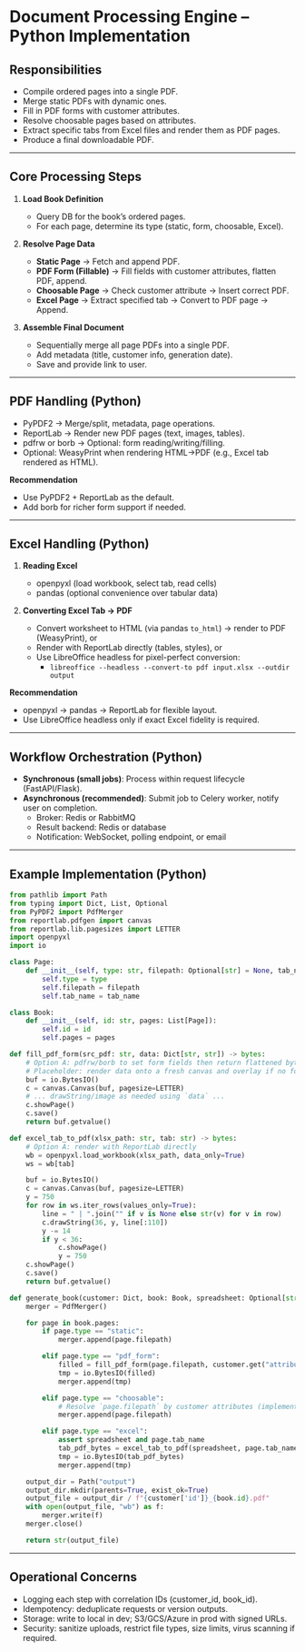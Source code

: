 # Document Processing Engine – Python Implementation

## Responsibilities
- Compile ordered pages into a single PDF.
- Merge static PDFs with dynamic ones.
- Fill in PDF forms with customer attributes.
- Resolve choosable pages based on attributes.
- Extract specific tabs from Excel files and render them as PDF pages.
- Produce a final downloadable PDF.

---

## Core Processing Steps

1. **Load Book Definition**
   - Query DB for the book’s ordered pages.
   - For each page, determine its type (static, form, choosable, Excel).

2. **Resolve Page Data**
   - **Static Page** → Fetch and append PDF.
   - **PDF Form (Fillable)** → Fill fields with customer attributes, flatten PDF, append.
   - **Choosable Page** → Check customer attribute → Insert correct PDF.
   - **Excel Page** → Extract specified tab → Convert to PDF page → Append.

3. **Assemble Final Document**
   - Sequentially merge all page PDFs into a single PDF.
   - Add metadata (title, customer info, generation date).
   - Save and provide link to user.

---

## PDF Handling (Python)

- PyPDF2 → Merge/split, metadata, page operations.
- ReportLab → Render new PDF pages (text, images, tables).
- pdfrw or borb → Optional: form reading/writing/filling.
- Optional: WeasyPrint when rendering HTML→PDF (e.g., Excel tab rendered as HTML).

**Recommendation**
- Use PyPDF2 + ReportLab as the default.
- Add borb for richer form support if needed.

---

## Excel Handling (Python)

1. **Reading Excel**
   - openpyxl (load workbook, select tab, read cells)
   - pandas (optional convenience over tabular data)

2. **Converting Excel Tab → PDF**
   - Convert worksheet to HTML (via pandas `to_html`) → render to PDF (WeasyPrint), or
   - Render with ReportLab directly (tables, styles), or
   - Use LibreOffice headless for pixel-perfect conversion:
     - `libreoffice --headless --convert-to pdf input.xlsx --outdir output`

**Recommendation**
- openpyxl → pandas → ReportLab for flexible layout.
- Use LibreOffice headless only if exact Excel fidelity is required.

---

## Workflow Orchestration (Python)

- **Synchronous (small jobs)**: Process within request lifecycle (FastAPI/Flask).
- **Asynchronous (recommended)**: Submit job to Celery worker, notify user on completion.
  - Broker: Redis or RabbitMQ
  - Result backend: Redis or database
  - Notification: WebSocket, polling endpoint, or email

---

## Example Implementation (Python)

```python
from pathlib import Path
from typing import Dict, List, Optional
from PyPDF2 import PdfMerger
from reportlab.pdfgen import canvas
from reportlab.lib.pagesizes import LETTER
import openpyxl
import io

class Page:
    def __init__(self, type: str, filepath: Optional[str] = None, tab_name: Optional[str] = None):
        self.type = type
        self.filepath = filepath
        self.tab_name = tab_name

class Book:
    def __init__(self, id: str, pages: List[Page]):
        self.id = id
        self.pages = pages

def fill_pdf_form(src_pdf: str, data: Dict[str, str]) -> bytes:
    # Option A: pdfrw/borb to set form fields then return flattened bytes
    # Placeholder: render data onto a fresh canvas and overlay if no forms exist
    buf = io.BytesIO()
    c = canvas.Canvas(buf, pagesize=LETTER)
    # ... drawString/image as needed using `data` ...
    c.showPage()
    c.save()
    return buf.getvalue()

def excel_tab_to_pdf(xlsx_path: str, tab: str) -> bytes:
    # Option A: render with ReportLab directly
    wb = openpyxl.load_workbook(xlsx_path, data_only=True)
    ws = wb[tab]

    buf = io.BytesIO()
    c = canvas.Canvas(buf, pagesize=LETTER)
    y = 750
    for row in ws.iter_rows(values_only=True):
        line = " | ".join("" if v is None else str(v) for v in row)
        c.drawString(36, y, line[:110])
        y -= 14
        if y < 36:
            c.showPage()
            y = 750
    c.showPage()
    c.save()
    return buf.getvalue()

def generate_book(customer: Dict, book: Book, spreadsheet: Optional[str] = None) -> str:
    merger = PdfMerger()

    for page in book.pages:
        if page.type == "static":
            merger.append(page.filepath)

        elif page.type == "pdf_form":
            filled = fill_pdf_form(page.filepath, customer.get("attributes", {}))
            tmp = io.BytesIO(filled)
            merger.append(tmp)

        elif page.type == "choosable":
            # Resolve `page.filepath` by customer attributes (implementation-specific)
            merger.append(page.filepath)

        elif page.type == "excel":
            assert spreadsheet and page.tab_name
            tab_pdf_bytes = excel_tab_to_pdf(spreadsheet, page.tab_name)
            tmp = io.BytesIO(tab_pdf_bytes)
            merger.append(tmp)

    output_dir = Path("output")
    output_dir.mkdir(parents=True, exist_ok=True)
    output_file = output_dir / f"{customer['id']}_{book.id}.pdf"
    with open(output_file, "wb") as f:
        merger.write(f)
    merger.close()

    return str(output_file)
```

---

## Operational Concerns

- Logging each step with correlation IDs (customer_id, book_id).
- Idempotency: deduplicate requests or version outputs.
- Storage: write to local in dev; S3/GCS/Azure in prod with signed URLs.
- Security: sanitize uploads, restrict file types, size limits, virus scanning if required.



